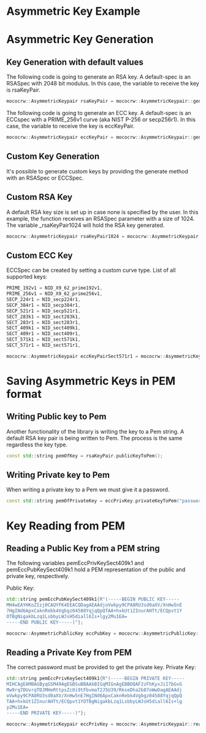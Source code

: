 # Asymmetric Key Example

# Asymmetric Key Generation

## Key Generation with default values

The following code is going to generate an RSA key.
A default-spec is an RSASpec with 2048 bit modulus.
In this case, the variable to receive the key is rsaKeyPair.
```cpp
mococrw::AsymmetricKeypair rsaKeyPair = mococrw::AsymmetricKeypair::generateRSA();
```

The following code is going to generate an ECC key.
A default-spec is an ECCspec with a PRIME_256v1 curve (aka NIST P-256 or secp256r1).
In this case, the variable to receive the key is eccKeyPair.
```cpp
mococrw::AsymmetricKeypair eccKeyPair = mococrw::AsymmetricKeypair::generateECC();
```

## Custom Key Generation

It's possible to generate custom keys by providing the generate method with an RSASpec or ECCSpec.

## Custom RSA Key

A default RSA key size is set up in case none is specified by the user.
In this example, the function receives an RSASpec parameter with a size of 1024.
The variable _rsaKeyPair1024 will hold the RSA key generated.
```cpp
mococrw::AsymmetricKeypair rsaKeyPair1024 = mococrw::AsymmetricKeypair::generate(mococrw::RSASpec{1024});
```

## Custom ECC Key

ECCSpec can be created by setting a custom curve type.
List of all supported keys:
```cpp
PRIME_192v1 = NID_X9_62_prime192v1,
PRIME_256v1 = NID_X9_62_prime256v1,
SECP_224r1 = NID_secp224r1,
SECP_384r1 = NID_secp384r1,
SECP_521r1 = NID_secp521r1,
SECT_283k1 = NID_sect283k1,
SECT_283r1 = NID_sect283r1,
SECT_409k1 = NID_sect409k1,
SECT_409r1 = NID_sect409r1,
SECT_571k1 = NID_sect571k1,
SECT_571r1 = NID_sect571r1,
```

```cpp
mococrw::AsymmetricKeypair eccKeyPairSect571r1 = mococrw::AsymmetricKeypair::generate(mococrw::ECCSpec{openssl::ellipticCurveNid::SECT_571r1});
```

# Saving Asymmetric Keys in PEM format

## Writing Public key to Pem

Another functionality of the library is writing the key to a Pem string.
A default RSA key pair is being written to Pem. The process is the same
regardless the key type.

```cpp
const std::string pemOfKey = rsaKeyPair.publicKeyToPem();
```

## Writing Private key to Pem

When writing a private key to a Pem we must give it a password.

```cpp
const std::string pemOfPrivateKey = eccPrivKey.privateKeyToPem("password");
```

# Key Reading from PEM

## Reading a Public Key from a PEM string

The following variables pemEccPrivKeySect409k1 and pemEccPubKeySect409k1 hold a PEM representation of the public and private key, respectively.

Public Key:
```cpp
std::string pemEccPubKeySect409k1{R"(-----BEGIN PUBLIC KEY-----
MH4wEAYHKoZIzj0CAQYFK4EEACQDagAEAAdjoVwkpy9CPA8RU3sd0aXV/XnHw5nE
7HgINd6ApxCaknRebk4Vgbgz04588YqjqQpQTAA+hxkUt1ZInurAHTt/ECQpvt1Y
OTBgNigakbLzq1LsbbyLWJsH5diall6Is+lgy2Mu1EA=
-----END PUBLIC KEY-----)"};
```

```cpp
mococrw::AsymmetricPublicKey eccPubKey = mococrw::AsymmetricPublicKey::readPublicKeyFromPEM(KeyHandlingTests::_pemEccPubKeySect409k1);
```

## Reading a Private Key from PEM

The correct password must be provided to get the private key.
Private Key:
```cpp
std::string pemEccPrivKeySect409k1{R"(-----BEGIN PRIVATE KEY-----
MIHCAgEAMBAGByqGSM49AgEGBSuBBAAkBIGqMIGnAgEBBDQAF2zFhKyxJiI7bGvG
Mw9rq7DUvrqTDJMHeRttpsZc0i9tFbvmaT2J5U39/RkseDha2b87oWwDagAEAAdj
oVwkpy9CPA8RU3sd0aXV/XnHw5nE7HgINd6ApxCaknRebk4Vgbgz04588YqjqQpQ
TAA+hxkUt1ZInurAHTt/ECQpvt1YOTBgNigakbLzq1LsbbyLWJsH5diall6Is+lg
y2Mu1EA=
-----END PRIVATE KEY-----)"};
```

```cpp
mococrw::AsymmetricKeypair eccPrivKey = mococrw::AsymmetricKeypair::readPrivateKeyFromPEM(KeyHandlingTests::_pemEccPrivKeySect409k1, "correct_password");
```
